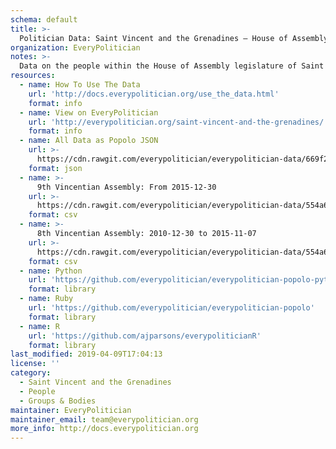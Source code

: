 ```yaml
---
schema: default
title: >-
  Politician Data: Saint Vincent and the Grenadines — House of Assembly
organization: EveryPolitician
notes: >-
  Data on the people within the House of Assembly legislature of Saint Vincent and the Grenadines.
resources:
  - name: How To Use The Data
    url: 'http://docs.everypolitician.org/use_the_data.html'
    format: info
  - name: View on EveryPolitician
    url: 'http://everypolitician.org/saint-vincent-and-the-grenadines/'
    format: info
  - name: All Data as Popolo JSON
    url: >-
      https://cdn.rawgit.com/everypolitician/everypolitician-data/669f24054b0c2a397c41f2ea3f7e7ad64085c1f3/data/Saint_Vincent_and_the_Grenadines/Assembly/ep-popolo-v1.0.json
    format: json
  - name: >-
      9th Vincentian Assembly: From 2015-12-30
    url: >-
      https://cdn.rawgit.com/everypolitician/everypolitician-data/554a6cb306153130ac5558e4c015471d63e57cb7/data/Saint_Vincent_and_the_Grenadines/Assembly/term-9.csv
    format: csv
  - name: >-
      8th Vincentian Assembly: 2010-12-30 to 2015-11-07
    url: >-
      https://cdn.rawgit.com/everypolitician/everypolitician-data/554a6cb306153130ac5558e4c015471d63e57cb7/data/Saint_Vincent_and_the_Grenadines/Assembly/term-8.csv
    format: csv
  - name: Python
    url: 'https://github.com/everypolitician/everypolitician-popolo-python'
    format: library
  - name: Ruby
    url: 'https://github.com/everypolitician/everypolitician-popolo'
    format: library
  - name: R
    url: 'https://github.com/ajparsons/everypoliticianR'
    format: library
last_modified: 2019-04-09T17:04:13
license: ''
category:
  - Saint Vincent and the Grenadines
  - People
  - Groups & Bodies
maintainer: EveryPolitician
maintainer_email: team@everypolitician.org
more_info: http://docs.everypolitician.org
---
```


